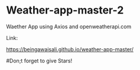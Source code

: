 # Weather-app-master-2



Waether App using Axios and openweatherapi.com


Link:

https://beingawaisali.github.io/weather-app-master/



#Don;t forget to give Stars!
